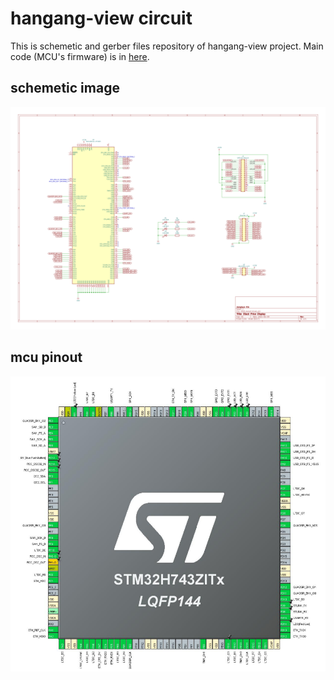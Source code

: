 # hangang-view circuit
This is schemetic and gerber files repository of hangang-view project. Main code (MCU's firmware) is in [here](https://github.com/Dictor/hangang-view-code).

## schemetic image
![schemetic](doc/schemetic.png)  

## mcu pinout
![pinout](doc/pinout.PNG)  
